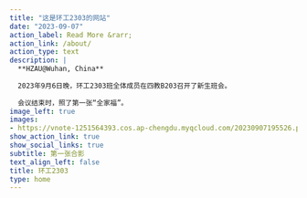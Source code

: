 ```yaml
---
title: "这是环工2303的网站"
date: "2023-09-07"
action_label: Read More &rarr;
action_link: /about/
action_type: text
description: | 
  **HZAU@Wuhan, China**
  
  2023年9月6日晚，环工2303班全体成员在四教B203召开了新生班会。
  
  会议结束时，照了第一张“全家福”。
image_left: true
images:
- https://vnote-1251564393.cos.ap-chengdu.myqcloud.com/20230907195526.png
show_action_link: true
show_social_links: true
subtitle: 第一张合影
text_align_left: false
title: 环工2303
type: home
---
```


